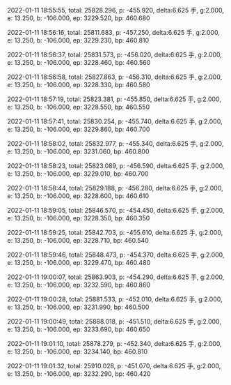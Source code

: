 2022-01-11 18:55:55, total: 25828.296, p: -455.920, delta:6.625 手, g:2.000, e: 13.250, b: -106.000, ep: 3229.520, bp: 460.680

2022-01-11 18:56:16, total: 25811.683, p: -457.250, delta:6.625 手, g:2.000, e: 13.250, b: -106.000, ep: 3229.230, bp: 460.810

2022-01-11 18:56:37, total: 25831.573, p: -456.020, delta:6.625 手, g:2.000, e: 13.250, b: -106.000, ep: 3228.460, bp: 460.560

2022-01-11 18:56:58, total: 25827.863, p: -456.310, delta:6.625 手, g:2.000, e: 13.250, b: -106.000, ep: 3228.330, bp: 460.580

2022-01-11 18:57:19, total: 25823.381, p: -455.850, delta:6.625 手, g:2.000, e: 13.250, b: -106.000, ep: 3228.550, bp: 460.550

2022-01-11 18:57:41, total: 25830.254, p: -455.740, delta:6.625 手, g:2.000, e: 13.250, b: -106.000, ep: 3229.860, bp: 460.700

2022-01-11 18:58:02, total: 25832.977, p: -455.340, delta:6.625 手, g:2.000, e: 13.250, b: -106.000, ep: 3231.060, bp: 460.800

2022-01-11 18:58:23, total: 25823.089, p: -456.590, delta:6.625 手, g:2.000, e: 13.250, b: -106.000, ep: 3229.010, bp: 460.700

2022-01-11 18:58:44, total: 25829.188, p: -456.280, delta:6.625 手, g:2.000, e: 13.250, b: -106.000, ep: 3228.600, bp: 460.610

2022-01-11 18:59:05, total: 25846.570, p: -454.450, delta:6.625 手, g:2.000, e: 13.250, b: -106.000, ep: 3228.350, bp: 460.350

2022-01-11 18:59:25, total: 25842.703, p: -455.610, delta:6.625 手, g:2.000, e: 13.250, b: -106.000, ep: 3228.710, bp: 460.540

2022-01-11 18:59:46, total: 25848.473, p: -454.370, delta:6.625 手, g:2.000, e: 13.250, b: -106.000, ep: 3229.470, bp: 460.480

2022-01-11 19:00:07, total: 25863.903, p: -454.290, delta:6.625 手, g:2.000, e: 13.250, b: -106.000, ep: 3232.590, bp: 460.860

2022-01-11 19:00:28, total: 25881.533, p: -452.010, delta:6.625 手, g:2.000, e: 13.250, b: -106.000, ep: 3231.990, bp: 460.500

2022-01-11 19:00:49, total: 25888.018, p: -451.510, delta:6.625 手, g:2.000, e: 13.250, b: -106.000, ep: 3233.690, bp: 460.650

2022-01-11 19:01:10, total: 25878.279, p: -452.340, delta:6.625 手, g:2.000, e: 13.250, b: -106.000, ep: 3234.140, bp: 460.810

2022-01-11 19:01:32, total: 25910.028, p: -451.070, delta:6.625 手, g:2.000, e: 13.250, b: -106.000, ep: 3232.290, bp: 460.420